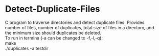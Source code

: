 # Detect-Duplicate-Files
C program to traverse directories and detect duplicate files. Provides number of files, number of duplicates, total size of files in a directory, and the minimum size should duplicates be deleted.   
To run in termina (-a can be changed to -f,-l,-q):  
make  
./duplicates -a testdir  
